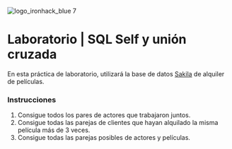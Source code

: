 ![logo_ironhack_blue 7](https://user-images.githubusercontent.com/23629340/40541063-a07a0a8a-601a-11e8-91b5-2f13e4e6b441.png)

# Laboratorio | SQL Self y unión cruzada

En esta práctica de laboratorio, utilizará la base de datos [Sakila](https://dev.mysql.com/doc/sakila/en/) de alquiler de películas.

### Instrucciones

1. Consigue todos los pares de actores que trabajaron juntos.
2. Consigue todas las parejas de clientes que hayan alquilado la misma película más de 3 veces.
3. Consigue todas las parejas posibles de actores y películas.
